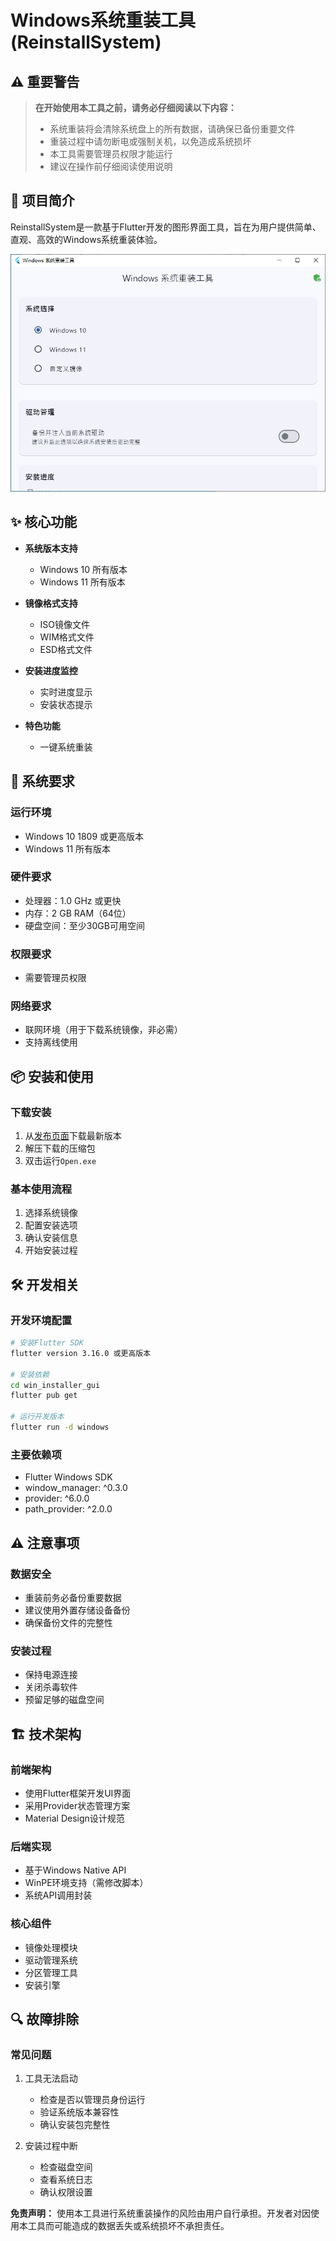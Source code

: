 # Windows系统重装工具 (ReinstallSystem)

## ⚠️ 重要警告

> **在开始使用本工具之前，请务必仔细阅读以下内容：**
> - 系统重装将会清除系统盘上的所有数据，请确保已备份重要文件
> - 重装过程中请勿断电或强制关机，以免造成系统损坏
> - 本工具需要管理员权限才能运行
> - 建议在操作前仔细阅读使用说明

## 📝 项目简介

ReinstallSystem是一款基于Flutter开发的图形界面工具，旨在为用户提供简单、直观、高效的Windows系统重装体验。

![软件界面预览](App.png)

## ✨ 核心功能

- **系统版本支持**
  - Windows 10 所有版本
  - Windows 11 所有版本

- **镜像格式支持**
  - ISO镜像文件
  - WIM格式文件
  - ESD格式文件

- **安装进度监控**
  - 实时进度显示
  - 安装状态提示

- **特色功能**
  - 一键系统重装

## 🔧 系统要求

### 运行环境
- Windows 10 1809 或更高版本
- Windows 11 所有版本

### 硬件要求
- 处理器：1.0 GHz 或更快
- 内存：2 GB RAM（64位）
- 硬盘空间：至少30GB可用空间

### 权限要求
- 需要管理员权限

### 网络要求
- 联网环境（用于下载系统镜像，非必需）
- 支持离线使用

## 📦 安装和使用

### 下载安装
1. 从[发布页面](https://github.com/XiaY-Summer/ReinstallSystem/releases)下载最新版本
2. 解压下载的压缩包
3. 双击运行`Open.exe`

### 基本使用流程
1. 选择系统镜像
2. 配置安装选项
3. 确认安装信息
4. 开始安装过程

## 🛠️ 开发相关

### 开发环境配置
```bash
# 安装Flutter SDK
flutter version 3.16.0 或更高版本

# 安装依赖
cd win_installer_gui
flutter pub get

# 运行开发版本
flutter run -d windows
```

### 主要依赖项
- Flutter Windows SDK
- window_manager: ^0.3.0
- provider: ^6.0.0
- path_provider: ^2.0.0

## ⚠️ 注意事项

### 数据安全
- 重装前务必备份重要数据
- 建议使用外置存储设备备份
- 确保备份文件的完整性

### 安装过程
- 保持电源连接
- 关闭杀毒软件
- 预留足够的磁盘空间

## 🏗️ 技术架构

### 前端架构
- 使用Flutter框架开发UI界面
- 采用Provider状态管理方案
- Material Design设计规范

### 后端实现
- 基于Windows Native API
- WinPE环境支持（需修改脚本）
- 系统API调用封装

### 核心组件
- 镜像处理模块
- 驱动管理系统
- 分区管理工具
- 安装引擎

## 🔍 故障排除

### 常见问题
1. 工具无法启动
   - 检查是否以管理员身份运行
   - 验证系统版本兼容性
   - 确认安装包完整性

2. 安装过程中断
   - 检查磁盘空间
   - 查看系统日志
   - 确认权限设置

**免责声明：** 使用本工具进行系统重装操作的风险由用户自行承担。开发者对因使用本工具而可能造成的数据丢失或系统损坏不承担责任。
